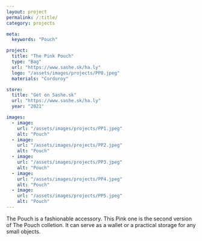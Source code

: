 ```yaml
---
layout: project
permalink: /:title/
category: projects

meta:
  keywords: "Pouch"

project:
  title: "The Pink Pouch"
  type: "Bag"
  url: "https://www.sashe.sk/ha.ly"
  logo: "/assets/images/projects/PP0.jpeg"
  materials: "Corduroy"

store:
  title: "Get on Sashe.sk"
  url: "https://www.sashe.sk/ha.ly"
  year: "2021"

images:
  - image:
    url: "/assets/images/projects/PP1.jpeg"
    alt: "Pouch"
  - image:
    url: "/assets/images/projects/PP2.jpeg"
    alt: "Pouch"
  - image:
    url: "/assets/images/projects/PP3.jpeg"
    alt: "Pouch"
  - image:
    url: "/assets/images/projects/PP4.jpeg"
    alt: "Pouch"
  - image:
    url: "/assets/images/projects/PP5.jpeg"
    alt: "Pouch"
---
```

<p>
  The Pouch is a fashionable accessory. This Pink one is the second version of The Pouch colletion.
  It can serve as a wallet or a practical storage for any small objects.
</p>
